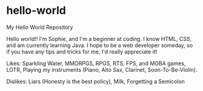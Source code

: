 # hello-world
My Hello World Repository

Hello world!! I'm Sophie, and I'm a beginner at coding.
I know HTML, CSS, and am currently learning Java.
I hope to be a web developer someday, so if you
have any tips and tricks for me, I'd really 
appreciate it! 

Likes:  Sparkling Water, MMORPGS, RPGS, RTS, FPS, and MOBA games, LOTR, Playing my instruments (Piano, Alto Sax, Clarinet, Soon-To-Be-Violin).

Dislikes:  Liars (Honesty is the best policy),  Milk, Forgetting a Semicolon


